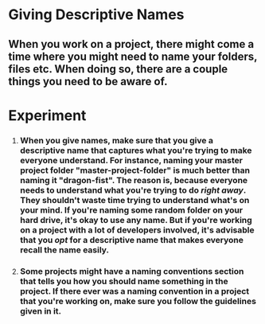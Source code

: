 # **Giving Descriptive Names**

## When you work on a project, there might come a time where you might need to name your folders, files etc. When doing so, there are a couple things you need to be aware of.

# **Experiment**

1. ### When you give names, make sure that you give a descriptive name that captures what you're trying to make everyone understand. For instance, naming your master project folder "master-project-folder" is much better than naming it "dragon-fist". The reason is, because everyone needs to understand what you're trying to do _**right away**_. They shouldn't waste time trying to understand what's on your mind. If you're naming some random folder on your hard drive, it's okay to use any name. But if you're working on a project with a lot of developers involved, it's advisable that you _**opt**_ for a descriptive name that makes everyone recall the name easily. 

2. ### Some projects might have a **naming conventions** section that tells you how you should name something in the project. If there ever was a naming convention in a project that you're working on, make sure you follow the guidelines given in it.  